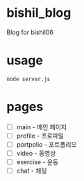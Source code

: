 # bishil_blog
Blog for bishil06

# usage
```
node server.js
```

# pages
- [ ] main - 메인 페이지
- [ ] profile - 프로파일
- [ ] portpolio - 포트폴리오
- [ ] video - 동영상
- [ ] exercise - 운동
- [ ] chat - 채팅